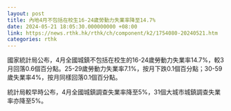 ```yaml
---
layout: post
title: 內地4月不包括在校生16-24歲勞動力失業率降至14.7%
date: 2024-05-21 18:05:30.000000000 +08:00
link: https://news.rthk.hk/rthk/ch/component/k2/1754080-20240521.htm
categories: rthk
---
```


國家統計局公布，4月全國城鎮不包括在校生的16-24歲勞動力失業率14.7%，較3月回落0.6個百分點。25-29歲勞動力失業率7.1%，按月下跌0.1個百分點；30-59歲失業率4%，按月同樣回落0.1個百分點。

統計局較早時公布，4月全國城鎮調查失業率降至5%，31個大城市城鎮調查失業率亦降至5%。
